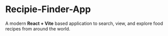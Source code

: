 # Recipie-Finder-App
A modern **React + Vite** based application to search, view, and explore food recipes from around the world.
